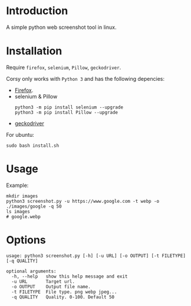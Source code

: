 # Introduction

A simple python web screenshot tool in linux. 

# Installation

Require `firefox`, `selenium`, `Pillow`, `geckodriver`.

Corsy only works with `Python 3` and has the following depencies:

* [Firefox](https://support.mozilla.org/en-US/kb/install-firefox-linux).
* selenium & Pillow
    ```
    python3 -m pip install selenium --upgrade
    python3 -m pip install Pillow --upgrade
    ````
* [geckodriver](https://github.com/mozilla/geckodriver/releases)


For ubuntu:
```
sudo bash install.sh
```

# Usage

Example:
```
mkdir images
python3 screenshot.py -u https://www.google.com -t webp -o ./images/google -q 50
ls images
# google.webp
```

# Options

```
usage: python3 screenshot.py [-h] [-u URL] [-o OUTPUT] [-t FILETYPE] [-q QUALITY]

optional arguments:
  -h, --help   show this help message and exit
  -u URL       Target url.
  -o OUTPUT    Output file name.
  -t FILETYPE  File type. png webp jpeg...
  -q QUALITY   Quality. 0-100. Default 50
```